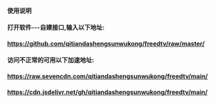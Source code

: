 #### 使用说明
#### 打开软件---自建接口,输入以下地址:
#### https://github.com/qitiandashengsunwukong/freedtv/raw/master/
#### 访问不正常的可用以下加速地址:
#### https://raw.sevencdn.com/qitiandashengsunwukong/freedtv/main/

####  https://cdn.jsdelivr.net/gh/qitiandashengsunwukong/freedtv/main/

